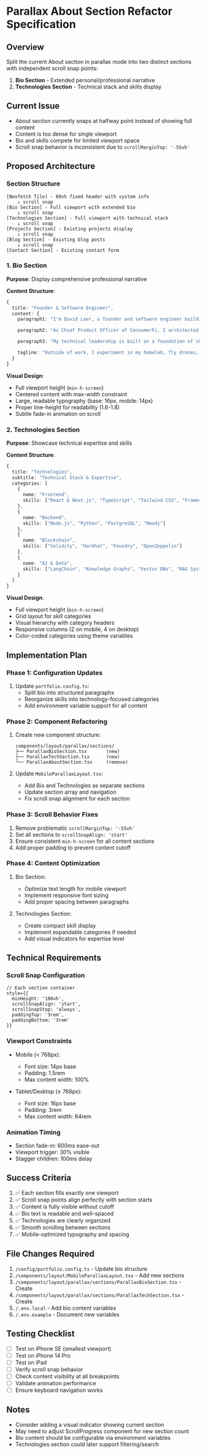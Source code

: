 # Parallax About Section Refactor Specification

## Overview
Split the current About section in parallax mode into two distinct sections with independent scroll snap points:
1. **Bio Section** - Extended personal/professional narrative
2. **Technologies Section** - Technical stack and skills display

## Current Issue
- About section currently snaps at halfway point instead of showing full content
- Content is too dense for single viewport
- Bio and skills compete for limited viewport space
- Scroll snap behavior is inconsistent due to `scrollMarginTop: '-55vh'`

## Proposed Architecture

### Section Structure
```
[Neofetch Tile] - 60vh fixed header with system info
    ↓ scroll snap
[Bio Section] - Full viewport with extended bio
    ↓ scroll snap
[Technologies Section] - Full viewport with technical stack
    ↓ scroll snap
[Projects Section] - Existing projects display
    ↓ scroll snap
[Blog Section] - Existing blog posts
    ↓ scroll snap
[Contact Section] - Existing contact form
```

### 1. Bio Section
**Purpose**: Display comprehensive professional narrative

**Content Structure**:
```typescript
{
  title: "Founder & Software Engineer",
  content: {
    paragraph1: "I'm David Leer, a founder and software engineer building the next generation of AI memory. My work connects Large Language Models with knowledge graphs, creating systems capable of context-aware reasoning.",

    paragraph2: "As Chief Product Officer of ConsumerFi, I architected the protocol's core three-layer system. I also developed proprietary agent-based simulators that modeled token economies over $300M, directly guiding strategy for foundations and market makers.",

    paragraph3: "My technical leadership is built on a foundation of shipping complex systems at scale. I previously managed $63M in scope and led teams of 50+ engineers to deliver a $500M hospital campus. Today, my focus is on advanced LLM memory and scalable, user-owned data infrastructure.",

    tagline: "Outside of work, I experiment in my homelab, fly drones, and travel."
  }
}
```

**Visual Design**:
- Full viewport height (`min-h-screen`)
- Centered content with max-width constraint
- Large, readable typography (base: 16px, mobile: 14px)
- Proper line-height for readability (1.6-1.8)
- Subtle fade-in animation on scroll

### 2. Technologies Section
**Purpose**: Showcase technical expertise and skills

**Content Structure**:
```typescript
{
  title: "Technologies",
  subtitle: "Technical Stack & Expertise",
  categories: [
    {
      name: "Frontend",
      skills: ["React & Next.js", "TypeScript", "Tailwind CSS", "Framer Motion"]
    },
    {
      name: "Backend",
      skills: ["Node.js", "Python", "PostgreSQL", "Neo4j"]
    },
    {
      name: "Blockchain",
      skills: ["Solidity", "Hardhat", "Foundry", "OpenZeppelin"]
    },
    {
      name: "AI & Data",
      skills: ["LangChain", "Knowledge Graphs", "Vector DBs", "RAG Systems"]
    }
  ]
}
```

**Visual Design**:
- Full viewport height (`min-h-screen`)
- Grid layout for skill categories
- Visual hierarchy with category headers
- Responsive columns (2 on mobile, 4 on desktop)
- Color-coded categories using theme variables

## Implementation Plan

### Phase 1: Configuration Updates
1. Update `portfolio.config.ts`:
   - Split bio into structured paragraphs
   - Reorganize skills into technology-focused categories
   - Add environment variable support for all content

### Phase 2: Component Refactoring
1. Create new component structure:
   ```
   components/layout/parallax/sections/
   ├── ParallaxBioSection.tsx       (new)
   ├── ParallaxTechSection.tsx      (new)
   └── ParallaxAboutSection.tsx     (remove)
   ```

2. Update `MobileParallaxLayout.tsx`:
   - Add Bio and Technologies as separate sections
   - Update section array and navigation
   - Fix scroll snap alignment for each section

### Phase 3: Scroll Behavior Fixes
1. Remove problematic `scrollMarginTop: '-55vh'`
2. Set all sections to `scrollSnapAlign: 'start'`
3. Ensure consistent `min-h-screen` for all content sections
4. Add proper padding to prevent content cutoff

### Phase 4: Content Optimization
1. Bio Section:
   - Optimize text length for mobile viewport
   - Implement responsive font sizing
   - Add proper spacing between paragraphs

2. Technologies Section:
   - Create compact skill display
   - Implement expandable categories if needed
   - Add visual indicators for expertise level

## Technical Requirements

### Scroll Snap Configuration
```tsx
// Each section container
style={{
  minHeight: '100vh',
  scrollSnapAlign: 'start',
  scrollSnapStop: 'always',
  paddingTop: '3rem',
  paddingBottom: '3rem'
}}
```

### Viewport Constraints
- Mobile (< 768px):
  - Font size: 14px base
  - Padding: 1.5rem
  - Max content width: 100%

- Tablet/Desktop (≥ 768px):
  - Font size: 16px base
  - Padding: 3rem
  - Max content width: 64rem

### Animation Timing
- Section fade-in: 600ms ease-out
- Viewport trigger: 30% visible
- Stagger children: 100ms delay

## Success Criteria
1. ✅ Each section fills exactly one viewport
2. ✅ Scroll snap points align perfectly with section starts
3. ✅ Content is fully visible without cutoff
4. ✅ Bio text is readable and well-spaced
5. ✅ Technologies are clearly organized
6. ✅ Smooth scrolling between sections
7. ✅ Mobile-optimized typography and spacing

## File Changes Required
1. `/config/portfolio.config.ts` - Update bio structure
2. `/components/layout/MobileParallaxLayout.tsx` - Add new sections
3. `/components/layout/parallax/sections/ParallaxBioSection.tsx` - Create
4. `/components/layout/parallax/sections/ParallaxTechSection.tsx` - Create
5. `/.env.local` - Add bio content variables
6. `/.env.example` - Document new variables

## Testing Checklist
- [ ] Test on iPhone SE (smallest viewport)
- [ ] Test on iPhone 14 Pro
- [ ] Test on iPad
- [ ] Verify scroll snap behavior
- [ ] Check content visibility at all breakpoints
- [ ] Validate animation performance
- [ ] Ensure keyboard navigation works

## Notes
- Consider adding a visual indicator showing current section
- May need to adjust ScrollProgress component for new section count
- Bio content should be configurable via environment variables
- Technologies section could later support filtering/search